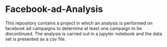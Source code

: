# Facebook-ad-Analysis
This repository contains a project in which an analysis is performed on facebook ad campaigns to determine at least one campaign to be discontinued. The analysis is carried out in a jupyter notebook and the data set is presented as a csv file.
